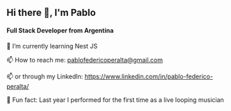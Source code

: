 
## Hi there 👋, I'm Pablo
#### Full Stack Developer from Argentina

🌱 I’m currently learning Nest JS

📫 How to reach me: pablofedericoperalta@gmail.com 

📫 or through my LinkedIn: https://www.linkedin.com/in/pablo-federico-peralta/

🪩 Fun fact: Last year I performed for the first time as a live looping musician
